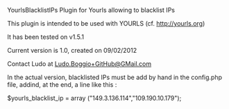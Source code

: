 YourlsBlacklistIPs
Plugin for Yourls allowing to blacklist IPs

This plugin is intended to be used with YOURLS (cf. http://yourls.org)

It has been tested on v1.5.1

Current version is 1.0, created on 09/02/2012

Contact Ludo at Ludo.Boggio+GitHub@GMail.com

In the actual version, blacklisted IPs must be add by hand in the config.php file, addind, at the end, a line like this :

$yourls_blacklist_ip = array ("149.3.136.114","109.190.10.179");
